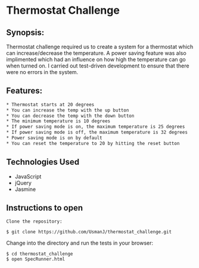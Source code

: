 Thermostat Challenge   		        
=================


Synopsis:
-------

Thermostat challenge required us to create a system for a thermostat which can increase/decrease the temperature. A power saving feature was also implimented which had an influence on how high the temperature can go when turned on. I carried out test-driven development to ensure that there were no errors in the system.

Features:
-------

```sh
* Thermostat starts at 20 degrees
* You can increase the temp with the up button
* You can decrease the temp with the down button
* The minimum temperature is 10 degrees
* If power saving mode is on, the maximum temperature is 25 degrees
* If power saving mode is off, the maximum temperature is 32 degrees
* Power saving mode is on by default
* You can reset the temperature to 20 by hitting the reset button
```


Technologies Used
------

* JavaScript
* jQuery
* Jasmine


Instructions to open
------

```
Clone the repository:

$ git clone https://github.com/UsmanJ/thermostat_challenge.git
```

Change into the directory and run the tests in your browser:
```
$ cd thermostat_challenge
$ open SpecRunner.html
```
